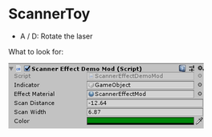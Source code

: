 # ScannerToy

- A / D: Rotate the laser

What to look for:

![Shader parameters](scannerEffect.png)
